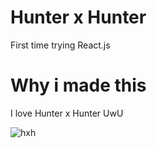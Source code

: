 
# Hunter x Hunter
First time trying React.js

# Why i made this
I love Hunter x Hunter UwU


![hxh](https://user-images.githubusercontent.com/76558546/115117128-ac658580-9fba-11eb-8857-5b41a82145bf.jpg)
